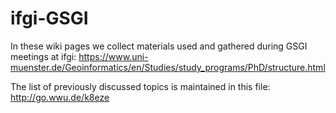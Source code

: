 # ifgi-GSGI

In these wiki pages we collect materials used and gathered during GSGI meetings at ifgi:
https://www.uni-muenster.de/Geoinformatics/en/Studies/study_programs/PhD/structure.html

The list of previously discussed topics is maintained in this file:
http://go.wwu.de/k8eze
